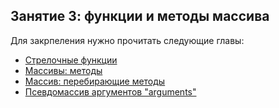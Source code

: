 ## Занятие 3: функции и методы массива ##

Для закрпеления нужно прочитать следующие главы:
- [Стрелочные функции](http://javascript.info/function-expressions-arrows)
- [Массивы: методы](http://learn.javascript.ru/array-methods)
- [Массив: перебирающие методы](http://learn.javascript.ru/array-iteration)
- [Псевдомассив аргументов "arguments"](http://learn.javascript.ru/arguments-pseudoarray)


